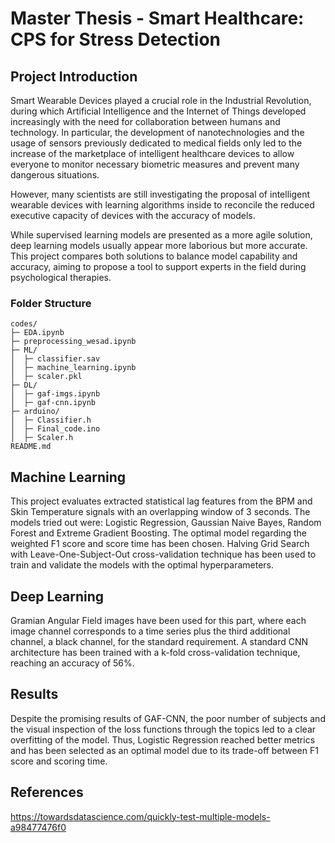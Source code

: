 # Master Thesis - Smart Healthcare: CPS for Stress Detection
## Project Introduction
Smart Wearable Devices played a crucial role in the Industrial Revolution, during which Artificial Intelligence and the Internet of Things developed increasingly with the need for collaboration between humans and technology. In particular, the development of nanotechnologies and the usage of sensors previously dedicated to medical fields only led to the increase of the marketplace of intelligent healthcare devices to allow everyone to monitor necessary biometric measures and prevent many dangerous situations. 

However, many scientists are still investigating the proposal of intelligent wearable devices with learning algorithms inside to reconcile the reduced executive capacity of devices with the accuracy of models.

While supervised learning models are presented as a more agile solution, deep learning models usually appear more laborious but more accurate. 
This project compares both solutions to balance model capability and accuracy, aiming to propose a tool to support experts in the field during psychological therapies. 

### Folder Structure
```
codes/
├─ EDA.ipynb
├─ preprocessing_wesad.ipynb
├─ ML/
│  ├─ classifier.sav
│  ├─ machine_learning.ipynb
│  ├─ scaler.pkl
├─ DL/
│  ├─ gaf-imgs.ipynb
│  ├─ gaf-cnn.ipynb
├─ arduino/
│  ├─ Classifier.h
│  ├─ Final_code.ino
│  ├─ Scaler.h
README.md

```

## Machine Learning
This project evaluates extracted statistical lag features from the BPM and Skin Temperature signals with an overlapping window of 3 seconds. The models tried out were: Logistic Regression, Gaussian Naive Bayes, Random Forest and Extreme Gradient Boosting. The optimal model regarding the weighted F1 score and score time has been chosen. Halving Grid Search with Leave-One-Subject-Out cross-validation technique has been used to train and validate the models with the optimal hyperparameters.

## Deep Learning
Gramian Angular Field images have been used for this part, where each image channel corresponds to a time series plus the third additional channel, a black channel, for the standard requirement. A standard CNN architecture has been trained with a k-fold cross-validation technique, reaching an accuracy of 56%.

## Results
Despite the promising results of GAF-CNN, the poor number of subjects and the visual inspection of the loss functions through the topics led to a clear overfitting of the model. Thus, Logistic Regression reached better metrics and has been selected as an optimal model due to its trade-off between F1 score and scoring time. 

## References
https://towardsdatascience.com/quickly-test-multiple-models-a98477476f0


